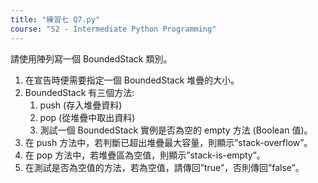 ```yaml
---
title: "練習七 Q7.py"
course: "S2 - Intermediate Python Programming"
---
```


請使用陣列寫一個 BoundedStack 類別。

1. 在宣告時便需要指定一個 BoundedStack 堆疊的大小。
2. BoundedStack 有三個方法:
    1. push (存入堆疊資料)
    2. pop (從堆疊中取出資料)
    3. 測試一個 BoundedStack 實例是否為空的 empty 方法 (Boolean 值)。
3. 在 push 方法中，若判斷已超出堆疊最大容量，則顯示”stack-overflow”。
4. 在 pop 方法中，若堆疊區為空值，則顯示”stack-is-empty”。
5. 在測試是否為空值的方法，若為空值，請傳回”true”，否則傳回”false”。
